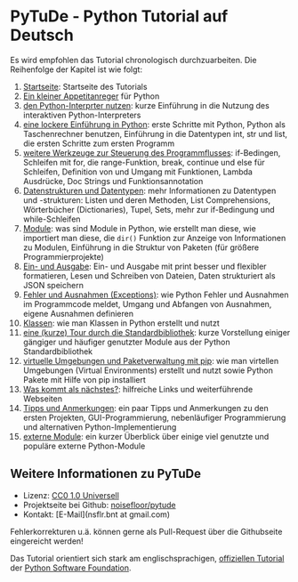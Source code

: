 # PyTuDe - Python Tutorial auf Deutsch

Es wird empfohlen das Tutorial chronologisch durchzuarbeiten. Die Reihenfolge der Kapitel ist wie folgt:

 1. [Startseite](start.md): Startseite des Tutorials
 2. [Ein kleiner Appetitanreger](appetite.md) für Python
 3. [den Python-Interprter nutzen](interpreter.md): kurze Einführung in die Nutzung des interaktiven Python-Interpreters
 4. [eine lockere Einführung in Python](introduction.md): erste Schritte mit Python, Python als Taschenrechner benutzen, Einführung in die Datentypen int, str und list, die ersten Schritte zum ersten Programm
 5. [weitere Werkzeuge zur Steuerung des Programmflusses](controlflow.md): if-Bedingen, Schleifen mit for, die range-Funktion, break, continue und else für Schleifen, Definition von und Umgang mit Funktionen, Lambda Ausdrücke, Doc Strings und Funktionsannotation
 6. [Datenstrukturen und Datentypen](datastructures.md): mehr Informationen zu Datentypen und -strukturen: Listen und deren Methoden, List Comprehensions, Wörterbücher (Dictionaries), Tupel, Sets, mehr zur if-Bedingung und while-Schleifen
 7. [Module](modules.md): was sind Module in Python, wie erstellt man diese, wie importiert man diese, die `dir()` Funktion zur Anzeige von Informationen zu Modulen, Einführung in die Struktur von Paketen (für größere Programmierprojekte)
 8. [Ein- und Ausgabe](inputoutput.md): Ein- und Ausgabe mit print besser und flexibler formatieren, Lesen und Schreiben von Dateien, Daten strukturiert als JSON speichern
 9. [Fehler und Ausnahmen (Exceptions)](errors.md): wie Python Fehler und Ausnahmen im Programmcode meldet, Umgang und Abfangen von Ausnahmen, eigene Ausnahmen definieren
 10. [Klassen](classes.md): wie man Klassen in Python erstellt und nutzt
 11. [eine (kurze) Tour durch die Standardbibliothek](stdlib.md): kurze Vorstellung einiger gängiger und häufiger genutzter Module aus der Python Standardbibliothek
 12. [virtuelle Umgebungen und Paketverwaltung mit pip](venv.md): wie man virtellen Umgebungen (Virtual Environments) erstellt und nutzt sowie Python Pakete mit Hilfe von pip installiert
 13. [Was kommt als nächstes?](whatnow.md): hilfreiche Links und weiterführende Webseiten
 14. [Tipps und Anmerkungen](remarks.md): ein paar Tipps und Anmerkungen zu den ersten Projekten, GUI-Programmierung, nebenläufiger Programmierung und alternativen Python-Implementierung
 15. [externe Module](externallibs.md): ein kurzer Überblick über einige viel genutzte und populäre externe Python-Module
 
## Weitere Informationen zu PyTuDe

 * Lizenz: [CC0 1.0 Universell](https://creativecommons.org/publicdomain/zero/1.0/deed.de)
 * Projektseite bei Github: [noisefloor/pytude](https://github.com/noisefloor/pytude)
 * Kontakt: [E-Mail](nsflr.bnt at gmail.com)
 
Fehlerkorrekturen u.ä. können gerne als Pull-Request über die Githubseite eingereicht werden!

Das Tutorial orientiert sich stark am englischsprachigen, [offiziellen Tutorial](https://docs.python.org/3/tutorial/index.html) der [Python Software Foundation](https://www.python.org/psf-landing/).
